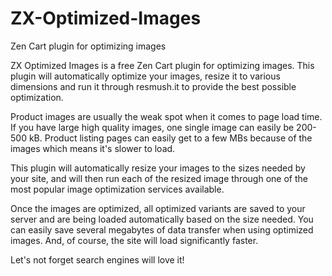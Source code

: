 # ZX-Optimized-Images
Zen Cart plugin for optimizing images

ZX Optimized Images is a free Zen Cart plugin for optimizing images. This plugin will automatically optimize your images, resize it to various dimensions and run it through resmush.it to provide the best possible optimization.

Product images are usually the weak spot when it comes to page load time. If you have large high quality images, one single image can easily be 200-500 kB. Product listing pages can easily get to a few MBs because of the images which means it's slower to load.

This plugin will automatically resize your images to the sizes needed by your site, and will then run each of the resized image through one of the most popular image optimization services available.

Once the images are optimized, all optimized variants are saved to your server and are being loaded automatically based on the size needed. You can easily save several megabytes of data transfer when using optimized images. And, of course, the site will load significantly faster.

Let's not forget search engines will love it!

